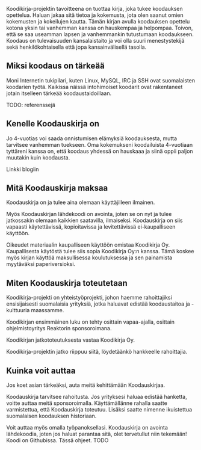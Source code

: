 Koodikirja-projektin tavoitteena on tuottaa kirja, joka tukee koodauksen opettelua.
Haluan jakaa sitä tietoa ja kokemusta, jota olen saanut omien kokemusten ja kokeilujen kautta.
Tämän kirjan avulla koodauksen opettelu kotona yksin tai vanhemman kanssa on 
hauskempaa ja helpompaa. Toivon, että se saa useamman lapsen ja vanhemmankin tutustumaan
koodaukseen. Koodaus on tulevaisuuden kansalaistaito ja voi olla suuri menestystekijä sekä henkilökohtaisella
että jopa kansainvälisellä tasolla.

## Miksi koodaus on tärkeää

Moni Internetin tukipilari, kuten Linux, MySQL, IRC ja SSH ovat suomalaisten koodarien työtä. 
Kaikissa näissä intohimoiset koodarit
ovat rakentaneet jotain itselleen tärkeää koodaustaidoillaan.

TODO: referenssejä

## Kenelle Koodauskirja on

Jo 4-vuotias voi saada onnistumisen elämyksiä koodauksesta, mutta tarvitsee vanhemman
tuekseen. Oma kokemukseni koodailuista 4-vuotiaan tyttäreni kanssa on, että
koodaus yhdessä on hauskaaa ja siinä oppii paljon muutakin kuin koodausta.

Linkki blogiin

## Mitä Koodauskirja maksaa

Koodauskirja on ja tulee aina olemaan käyttäjilleen ilmainen.

Myös Koodauskirjan lähdekoodi on avointa, joten se on nyt ja tulee jatkossakin olemaan kaikkien saatavilla, ilmaiseksi.
Koodauskirja on siis vapaasti käytettävissä, kopioitavissa ja levitettävissä ei-kaupalliseen käyttöön.

Oikeudet materiaalin kaupalliseen käyttöön omistaa Koodikirja Oy.
Kaupallisesta käytöstä tulee siis sopia Koodikirja Oy:n kanssa.
Tämä koskee myös kirjan käyttöä maksullisessa koulutuksessa ja sen
painamista myytäväksi paperiversioksi.

## Miten Koodauskirja toteutetaan

Koodikirja-projekti on yhteistyöprojekti, johon haemme rahoittajiksi ensisijaisesti suomalaisia
yrityksiä, jotka haluavat edistää koodaustaitoa ja -kulttuuria maassamme.

Koodikirjan ensimmäinen luku on tehty osittain vapaa-ajalla, osittain ohjelmistoyritys Reaktorin
sponsoroimana.

Koodikirjan jatkototeutuksesta vastaa Koodikirja Oy.

Koodikirja-projektin jatko riippuu siitä, löydetäänkö hankkeelle rahoittajia.

## Kuinka voit auttaa

Jos koet asian tärkeäksi, auta meitä kehittämään Koodauskirjaa.

Koodauskirja tarvitsee rahoitusta. Jos yrityksesi haluaa edistää hanketta, voitte auttaa
meitä sponsoroimalla. Käyttämällänne rahalla saatte varmistettua, että Koodauskirja toteutuu.
Lisäksi saatte nimenne ikuistettua suomalaisen koodauksen historiaan.

Voit auttaa myös omalla työpanoksellasi. Koodauskirja on avointa lähdekoodia, joten jos haluat
parantaa sitä, olet tervetullut niin tekemään! Koodi on Githubissa. Tässä ohjeet. TODO
